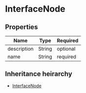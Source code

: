 

# InterfaceNode

## Properties

Name | Type | Required
-------- | -------- | --------
description | String | optional
name | String | required




## Inheritance heirarchy


* [InterfaceNode](InterfaceNode.md)
